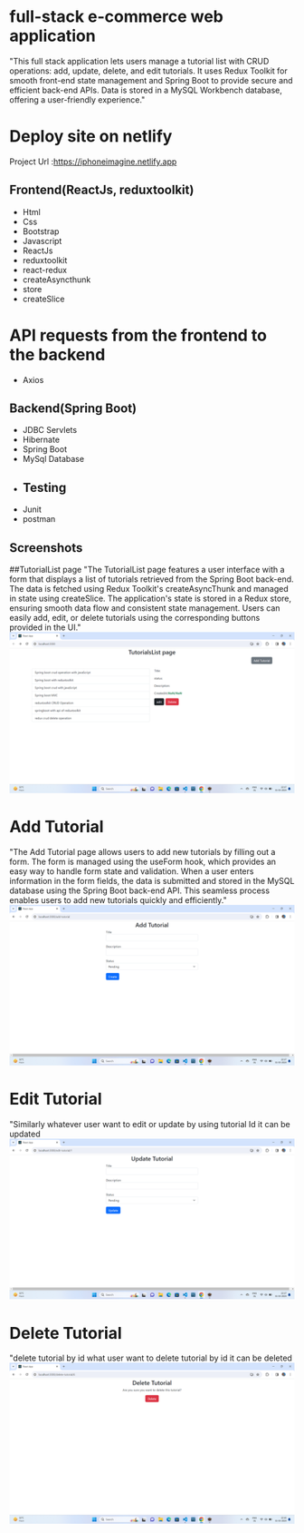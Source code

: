 # full-stack e-commerce web application
"This full stack application lets users manage a tutorial list with CRUD operations: add, update, delete, and edit tutorials. It uses Redux Toolkit for smooth front-end state management and Spring Boot to provide secure and efficient back-end APIs. Data is stored in a MySQL Workbench database, offering a user-friendly experience."
# Deploy site on netlify
Project Url :https://iphoneimagine.netlify.app
## Frontend(ReactJs, reduxtoolkit)
- Html
- Css
- Bootstrap
- Javascript
- ReactJs
- reduxtoolkit
- react-redux
- createAsyncthunk
- store
- createSlice
# API requests from the frontend to the backend
- Axios
## Backend(Spring Boot)
- JDBC Servlets
- Hibernate
- Spring Boot
- MySql Database
- ## Testing
- Junit
- postman
## Screenshots
##TutorialList page
"The TutorialList page features a user interface with a form that displays a list of tutorials retrieved from the Spring Boot back-end. The data is fetched using Redux Toolkit's createAsyncThunk and managed in state using createSlice. The application's state is stored in a Redux store, ensuring smooth data flow and consistent state management. Users can easily add, edit, or delete tutorials using the corresponding buttons provided in the UI."
![](https://github.com/bhaskar-nayak/tutorialList-fullstack-with-reduxtoolkit-and-springboot/blob/main/Screenshots/Screenshot%20(2).png)
# Add Tutorial
"The Add Tutorial page allows users to add new tutorials by filling out a form. The form is managed using the useForm hook, which provides an easy way to handle form state and validation. When a user enters information in the form fields, the data is submitted and stored in the MySQL database using the Spring Boot back-end API. This seamless process enables users to add new tutorials quickly and efficiently."
![](https://github.com/bhaskar-nayak/tutorialList-fullstack-with-reduxtoolkit-and-springboot/blob/main/Screenshots/Screenshot%20(5).png)
# Edit Tutorial
"Similarly whatever user want to edit or update by using tutorial Id it can be updated
![](https://github.com/bhaskar-nayak/tutorialList-fullstack-with-reduxtoolkit-and-springboot/blob/main/Screenshots/Screenshot%20(4).png)
# Delete Tutorial
"delete tutorial by id what user want to delete tutorial by id it can be deleted
![](https://github.com/bhaskar-nayak/tutorialList-fullstack-with-reduxtoolkit-and-springboot/blob/main/Screenshots/Screenshot%20(1).png)
